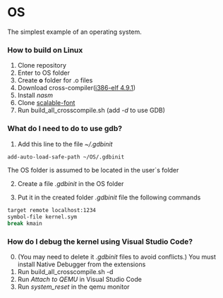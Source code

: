 # OS
The simplest example of an operating system.

### How to build on Linux
1. Clone repository
2. Enter to OS folder
3. Create **o** folder for .o files
4. Download cross-compiler([i386-elf 4.9.1](https://wiki.osdev.org/GCC_Cross-Compiler#Prebuilt_Toolchains "i386-elf 4.9.1"))
5. Install *nasm*
6. Clone [scalable-font](https://gitlab.com/bztsrc/scalable-font "scalable-font")
7. Run build_all_crosscompile.sh (add *-d* to use GDB)

### What do I need to do to use gdb?
1. Add this line to the file *~/.gdbinit*
```sh
add-auto-load-safe-path ~/OS/.gdbinit
```
The OS folder is assumed to be located in the user`s folder

2. Create a file *.gdbinit* in the OS folder

3. Put it in the created folder *.gdbinit* file the following commands
```sh
target remote localhost:1234
symbol-file kernel.sym
break kmain
```

### How do I debug the kernel using Visual Studio Code?
0. (You may need to delete it *.gdbinit* files to avoid conflicts.)
You must install Native Debugger from the extensions
1. Run build_all_crosscompile.sh -d
2. Run *Attach to QEMU* in Visual Studio Code
3. Run *system_reset* in the qemu monitor

